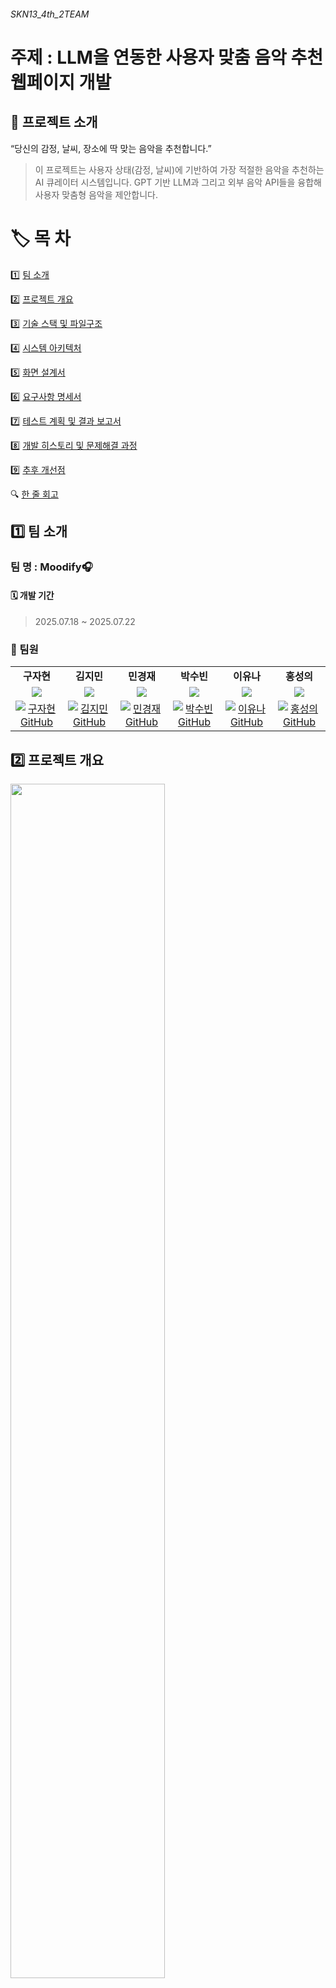 ###### SKN13_4th_2TEAM
# 주제 : LLM을 연동한 사용자 맞춤 음악 추천 웹페이지 개발


## 📖 프로젝트 소개  

“당신의 감정, 날씨, 장소에 딱 맞는 음악을 추천합니다.”
>이 프로젝트는 사용자 상태(감정, 날씨)에 기반하여 가장 적절한 음악을 추천하는 AI 큐레이터 시스템입니다.
GPT 기반 LLM과 그리고 외부 음악 API들을 융합해 사용자 맞춤형 음악을 제안합니다.


# 🏷️ 목 차
1️⃣ [팀 소개](#1️⃣-팀-소개)

2️⃣ [프로젝트 개요](#2️⃣-프로젝트-개요)

3️⃣ [기술 스택 및 파일구조](#3️⃣-기술-스택)

4️⃣ [시스템 아키텍처](#4️⃣-시스템-아키텍처)

5️⃣ [화면 설계서](#5️⃣-화면-설계서)

6️⃣ [요구사항 명세서](#6️⃣-요구사항-명세서)

7️⃣ [테스트 계획 및 결과 보고서](#7️⃣-테스트-계획-및-결과-보고서)

8️⃣ [개발 히스토리 및 문제해결 과정](#8️⃣-개발-히스토리-및-문제해결-과정) 

9️⃣ [추후 개선점](#9️⃣-추후-개선점)

🔍 [한 줄 회고](#-한-줄-회고) 


## 1️⃣ 팀 소개
### 팀 명 : Moodify🎧
#### 🗓️ 개발 기간
> 2025.07.18 ~ 2025.07.22
### 👥 팀원

<table width="100%">

  <tr>
    <td align=center><b>구자현</b></td>
    <td align=center><b>김지민</b></td>
    <td align=center><b>민경재</b></td>
    <td align=center><b>박수빈</b></td>
    <td align=center><b>이유나</b></td>
    <td align=center><b>홍성의</b></td>
  </tr>
  <tr>
    <td align="center" width="16%">
      <b><img src="https://github.com/user-attachments/assets/a2e78d57-db3e-4204-9d02-fff1ab699124"/></b>
    </td>
    <td align="center" width="16%">
      <b><img src="https://github.com/user-attachments/assets/2624f7cc-db21-436d-bccd-52cede65a3b0"/></b>
    </td>
    <td align="center" width="16%">
      <b><img src="https://github.com/user-attachments/assets/2e42b141-fff2-4d56-8c44-7b00756fd814"/></b>
    </td>
    <td align="center" width="16%">
      <b><img src="https://github.com/user-attachments/assets/cc1f39e6-3496-433e-a24b-5322a69ad41d"/></b>
    <td align="center" width="16%">
      <b><img src="https://github.com/user-attachments/assets/c69f9919-6ed2-4036-b24f-bdcca4121e7d"/></b>
    <td align="center" width="16%">
      <b><img src="https://github.com/user-attachments/assets/fd9a233e-ae7e-4d89-90b6-49ba7d690bd5"/></b>
    </td>
  </tr>
  <tr>
    <td align="center" width="16%">
      <a href="https://github.com/Koojh99">
        <img src="https://img.shields.io/badge/GitHub-Koojh99-C7CDE5?logo=github" alt="구자현 GitHub"/>
      </a>
    </td>
    <td align="center" width="16%">
      <a href="https://github.com/Gogimin">
        <img src="https://img.shields.io/badge/GitHub-Gogimin-FAC8D1?logo=github" alt="김지민 GitHub"/>
      </a>
    </td>
    <td align="center" width="16%">
      <a href="https://github.com/rudwo524">
        <img src="https://img.shields.io/badge/GitHub-rudwo524-FECC99?logo=github" alt="민경재 GitHub"/>
      </a>
    </td>
    <td align="center" width="16%">
      <a href="https://github.com/subin0821">
        <img src="https://img.shields.io/badge/GitHub-subin0821-FFF2A3?logo=github" alt="박수빈 GitHub"/>
      </a>
    </td>
    <td align="center" width="16%">
      <a href="https://github.com/yunawawa">
       <img src="https://img.shields.io/badge/GitHub-yunawawa-EFE1F8?logo=github" alt="이유나 GitHub"/>
      </a>
    </td>
    <td align="center" width="16%">
      <a href="https://github.com/seonguihong">
        <img src="https://img.shields.io/badge/GitHub-seonguihong-BAD7E7?logo=github" alt="홍성의 GitHub"/>
      </a>
    </td>
  </tr>
</table>

## 2️⃣ 프로젝트 개요

<img src="./images/주제배경.png" width="70%" />

### ⭐ 프로젝트 필요성

**1. 감정 기반 음악 추천에 대한 수요 증가** <br>
현대 사용자들은 단순한 장르나 인기 순위보다 자신의 감정 상태에 어울리는 음악을 찾고자 합니다.<br>
특히, 스트레스 해소, 집중력 향상, 위로, 활력 증진 등의 목적을 가진 사용자들에게는 심리적 맥락에 맞는 음악 추천이 더욱 중요해지고 있습니다.

>❝ 나의 기분에 맞는 노래를 추천해주는 서비스는 없을까? ❞
❝ 지금 이 순간에 딱 맞는 음악이 듣고 싶어. ❞

**2. 기존 음악 추천의 한계**

| 기존 방식         | 한계점                                                       |
|------------------|-------------------------------------------------------------|
| 협업 필터링 기반    | 과거 청취 이력에 의존, 감정이나 현재 상황 같은 맥락 정보를 반영하기 어려움        |
| 장르 중심 추천      | 상황(예: 날씨, 위치, 기분) 등 외부 요인을 고려하지 못함                          |
| 무작위 큐레이션     | 추천 신뢰도가 낮아 사용자 만족도와 몰입도가 떨어질 수 있음                        |
<br>

**3. 정서적/환경적 맥락 인식의 필요성**
<br>
  음악은 사용자 감정과 밀접하게 연결된 콘텐츠입니다.<br>
   하지만 현재 대부분의 플랫폼은 정서적 맥락(예: 우울함, 설렘, 혼자 있는 시간)이나 환경적 요인(날씨, 위치 등)을 고려하지 않고 있습니다.

>본 프로젝트는 이러한 정서적 공감 기반 추천을 통해 사용자 경험(UX)을 한층 향상시키고자 합니다.
<br>

**4. 생성형 AI 기술을 활용한 차별화된 접근**
<br>
 최근 GPT 기반 생성형 AI는 사용자의 상태를 정밀하게 분석하고 자연스러운 언어로 추천 이유를 설명할 수 있습니다.

>본 프로젝트는 GPT와 결합하여 단순한 추천을 넘어 "이 음악이 당신에게 어울리는 이유"까지 설명하는 추천 시스템을 구현합니다.
<br>

### 🎯 프로젝트 목표

| 목표 항목             | 설명                                                              |
|----------------------|-------------------------------------------------------------------|
| 감정/날씨/위치 해석      | 사용자 입력을 기반으로 정서적·환경적 맥락을 LLM이 해석하도록 설계             |
| LLM 응답 생성           | 유사 곡 정보를 바탕으로 GPT가 자연어로 곡 추천과 설명을 생성                  |
| 감정 태그 자동화         | Last.fm 및 LLM을 활용해 곡별 감정 태그를 자동 수집 및 보완                   |
| 미리듣기 링크 연결        | Spotify/YouTube API를 이용해 실제 재생 가능한 트랙 링크 제공                 |



<hr>

## 3️⃣ 기술 스택 및 파일 구조
| 항목                | 내용 |
|---------------------|------|
| **Frontend**        |![HTML](https://img.shields.io/badge/-HTML5-E34F26?logo=html5&logoColor=white) ![JavaScript](https://img.shields.io/badge/-JavaScript-F7DF1E?logo=javascript&logoColor=black)  ![CSS](https://img.shields.io/badge/CSS-1572B6?&logo=css3&logoColor=white)|
| **Backend**         |![Django](https://img.shields.io/badge/-Django-092E20?logo=django&logoColor=white) ![Bootstrap](https://img.shields.io/badge/-Bootstrap-7952B3?logo=bootstrap&logoColor=white)|
| **Language**        | ![Python](https://img.shields.io/badge/-Python-3776AB?logo=python&logoColor=white) |
| **Development**     | ![VS Code](https://img.shields.io/badge/-VS%20Code-007ACC?logo=visual-studio-code&logoColor=white) |
| **Crawler**         | ![BeautifulSoup](https://img.shields.io/badge/-BeautifulSoup-4B8BBE?logo=python&logoColor=white) ![Selenium](https://img.shields.io/badge/-Selenium-43B02A?logo=selenium&logoColor=white) |
| **Embedding**       |![openai](https://img.shields.io/badge/-openai-412991?logo=openai&logoColor=white)|
| **LLM Model**       | ![gpt-4.1](https://img.shields.io/badge/gpt--4o--mini-4B91FF?logo=openai&logoColor=white) |
| **server**          | ![AWS EC2](https://img.shields.io/badge/AWS%20EC2-232F3E?logo=amazonaws&logoColor=white) ![Gunicorn](https://img.shields.io/badge/Gunicorn-499848?logo=gunicorn&logoColor=white) ![Nginx](https://img.shields.io/badge/Nginx-009639?logo=nginx&logoColor=white) |
| **Collaboration Tool** | ![Git](https://img.shields.io/badge/Git-F05032?logo=git&logoColor=white) ![Notion](https://img.shields.io/badge/Notion-000000?logo=notion&logoColor=white) |
| **API 활용** | ![OpenWeather](https://img.shields.io/badge/OpenWeather_API-FF9900?&logoColor=white) |

## 📁 프로젝트 폴더 구조

```
SKN13_4th_2team:
├─.ipynb_checkpoints
├─accounts
├─bot
├─chatbot
├─faq
├─forum
├─home
├─images
├─locale
├─media
├─music_project
├─mypage
├─scripts
├─search
├─static
└─templates

```


<hr>

## 4️⃣ 시스템 아키텍처





<hr>

## 5️⃣ 화면 설계서


<hr>

## 6️⃣ 요구사항 명세서

### 🎧 **Moodify 기능 요구사항 (Functional Requirements)**

| 번호   | 기능명         | 설명                                               | 중요도 |
| ---- | ----------- | ------------------------------------------------ | --- |
| F-01 | 감정 입력 기능    | 사용자 감정을 자유롭게 텍스트로 입력하거나 사전 정의된 감정 선택지를 제공        | ★★★ |
| F-02 | 날씨 정보 수집    | 현재 위치의 날씨를 OpenWeather API로 자동 수집 (맑음/흐림/비/눈 등)  | ★★★ |
| F-03 | 감정 기반 추천    | 감정에 기반한 무드/장르 매핑 또는 GPT reasoning을 통한 Spotify 추천 | ★★★ |
| F-04 | 날씨 기반 추천    | 날씨에 맞춘 무드 매핑으로 Spotify 음악 추천                     | ★★★ |
| F-05 | 곡 미리 듣기     | preview\_url이 있는 곡의 30초 미리 듣기 제공                 | ★★  |
| F-06 | 장르 선택 기능    | 사용자 선호 장르 입력 시 추천 알고리즘에 반영                       | ★★  |
| F-07 | 추천 이유 표시    | 추천된 곡 옆에 자연어로 추천 근거 설명 표시                        | ★★  |
| F-08 | 로그인/소셜 로그인  | Django 기본 인증 + Google OAuth2 연동, 개인화 기능 연계       | ★★★ |
| F-09 | FAQ 제공      | 크롤링 또는 CSV 기반의 FAQ 검색 및 카테고리별 정리                 | ★   |
| F-10 | 재생목록 생성     | 곡을 모아 개인 재생목록 생성. 이름/설명 입력 또는 자동 생성 지원           | ★★  |
| F-11 | 재생목록 수정/삭제  | 재생목록의 곡 추가/삭제, 이름 변경 및 목록 삭제                     | ★★  |
| F-12 | 재생 이력 조회    | 마이페이지에서 추천/재생 이력을 표 또는 그래프로 조회                   | ★   |
| F-13 | 음악 검색 기능    | 제목/아티스트/앨범명 등으로 Spotify 곡 검색 및 미리듣기/추가/상세 기능 제공  | ★★  |
| F-14 | 검색 결과 재생목록  | 검색한 곡을 새 재생목록으로 저장                               | ★   |
| F-15 | 곡/플레이리스트 공유 | 포럼을 통해 나의 재생목록 공유                                | ★★  |
| F-16 | 관리자 기능      | FAQ/플레이리스트/추천로직/유저관리 백오피스 제공                     | ★★  |

### ⚙️ **Moodify 비기능 요구사항 (Non-Functional Requirements)**

| 번호   | 항목       | 설명                                                 | 중요도 |
| ---- | -------- | -------------------------------------------------- | --- |
| N-01 | 웹 기반 UI  | PC/모바일 브라우저 대응 반응형 웹 (Django + Tailwind/Bootstrap) | ★★★ |
| N-02 | 응답 시간    | 추천/검색 평균 응답 시간 5초 이내                               | ★★★ |
| N-03 | API 안정성  | 외부 API 호출 실패 시 fallback 메시지 제공                     | ★★★ |
| N-04 | 접근 제어    | 비로그인 사용자는 추천/이력/마이페이지 접근 제한                        | ★★★ |
| N-05 | 확장 가능성   | 음성/사진 기반 감정 분석, AI 추천 등 향후 기능 쉽게 추가 가능한 구조         | ★★  |
| N-06 | 유지보수 용이성 | 앱/모듈 구조화, 주석/문서화 정책 유지                             | ★★  |
| N-07 | 오픈소스 준수  | Spotify, OpenWeather API 등 라이선스 표기 준수              | ★★  |
| N-08 | 서비스 안정성  | 장애/트래픽 증가 대응 위한 재시도 및 이중화 고려                       | ★★  |
| N-09 | 웹 접근성    | 색상 대비, 폰트 크기, 키보드 내비게이션 등 접근성 기준 충족                | ★   |

<hr>


## 7️⃣  테스트 계획 및 결과 보고서
### 테스트 계획 및 결과 보고서
테스트 기간 : 2025.07.22

### ✅ 테스트 범위 항목 및 시나리오


#### (1) 음악 추천 chatbot 테스트 케이스
| ID   | 이름                     | 입력 데이터                 | 전제조건        | 기대 결과                                               | 실제 결과                                            | Pass 여부 |
|------|--------------------------|------------------------------|------------------|----------------------------------------------------|--------------------------------------------------|-----------|
| TC01 | 감정 기반 추천 테스트   | 행복할 때 듣기 좋은 노래 추천해줘.                | OpenAI & Last.fm API 정상 작동 | 행복이라는 감정에 대응하는 추천 리스트 출력 |    행복한 분위기의 팝 장르 곡 5곡 추천,<br> 감정과 일치  &nbsp;&nbsp;&nbsp;&nbsp;     | Pass         |
| TC02 | 날씨 기반 추천 테스트   | 서울날씨에 듣기 좋은 노래 추천해줘.       | 날씨 API, OpenAI, Last.fm API 정상 작동 | 현재 날씨에 대응하는 감정 기반 추천 리스트 출력 |      날씨 API를 통해 입력받은 "흐림" 정보를 기반으로, 흐림과 연관된 감정 태그에 맞는 잔잔한 분위기의 곡 5곡(Tenerife Sea, Words 등)이 추천됨.| Pass|
| TC03 | 감정+장르 조건부 추천 테스트 | 우울할 때 듣기 좋은 케이팝 노래 추천해줘.               | OpenAI & Last.fm API 정상 작동 | 우울한 분위기의 케이팝 노래 리스트 추천 |   우울한 분위기의 노래는 추천되었으나, 케이팝 장르 조건은 반영되지 않음        |    Fail       |
| TC04 | 날씨 + 감정 기반 추천 테스트        | 현재 서울 날씨에 듣기 좋은 신나는 노래 추천 요청 | 날씨 API, OpenAI, Last.fm 정상 작동 |  흐림 날씨에 맞는 신나는 분위기의 노래 추천     | 다양한 장르의 곡 5곡 추천되었으나, 일부 곡은 신나는 분위기와 관련성이 낮음       | Fail |
| TC05 | 잘못된 감정 입력 테스트    | @#&*!          | OpenAI & Last.fm API 정상 작동 | 유효하지 않은 감정 입력으로 인해 에러 메시지 발생 |    에러 메시지 출력       | Pass           |


#### (2) 사용자 인증 기능 테스트
| ID   | 이름                     | 입력 데이터                 | 전제조건        | 기대 결과                                | 실제 결과 | Pass<br>여부 |
|------|--------------------------|------------------------------|------------------|-----------------------------------------|-----------|-----------|
| TC01 | 정상 회원가입 테스트    | ID: admin<br>PW:1234    | 계정 활성화 상태 | 중복 계정 없음 | 회원가입 성공 및 로그인 가능          |   Pass        |
| TC02 | 잘못된 비밀번호 테스트   | ID: admin<br>PW:wrongpass   | 계정 활성화 상태 | "올바른 사용자 이름와/과 비밀번호를 입력하십시오." 메시지 출력     |    기대 메시지 출력 및 로그인 불가     |  Pass         |
| TC03 | 비밀번호 재설정 요청 성공 테스트 | 아이디/비번 찾기     | 사용자 계정 존재 | 이메일 발송 완료  |    비밀번호 재설정 후 로그인 가능                         |  Pass         |
| TC04 | 비밀번호 누락 테스트     | ID: admin<br>PW: (빈값)       | 사용자 계정 존재 | 입력 메시지 출력   |  비밀번호 입력창에 입력 요청 팝업         |   Pass  |
| TC05 | ID 누락 테스트           | ID: (빈값)<br>PW:1234    | 사용자 계정 존재              | 입력 메시지 출력     |  ID 입력창에 입력 요청 팝업         |     Pass      |

#### (3) 음악 서비스 연동 테스트
| ID   | 이름                     | 입력 데이터                 |전제조건                   | 기대 결과                                | 실제 결과 | Pass<br>여부 |
|------|--------------------------|------------------------------|----------------------------------|-----------------------------------------|-----------|-----------|
| TC01 | 추천된 곡 플레이리스트 추가 테스트 | 추천된 곡 중 1곡 선택 → 내 플레이리스트에 추가 | 로그인 상태   |나의 플레이리스트에 정상적으로 추가| 기대 결과 만족       |   Pass        |
| TC02 | 검색 후 곡 추가 테스트  |검색어: 'bts'  | 로그인 상태 | 검색 결과 중, 'bts-butter' 플레이리스트에 추가    |   기대 결과 만족    |  Pass         |
| TC03 | 포럼에 플레이리스트 공유 테스트 | 저장할 플레이리스트, 제목, 소개글 작성 후, 공유하기 클릭 | 로그인 상태 |  포럼 공간에 나의 플레이리스트 추가     | 기대 결과 만족  |  Pass         |
| TC04 | 포럼 공유 플레이리스트 조회 테스트 | 다른 사용자가 공유한 플레이리스트 보기 | 포럼 활성화 | 다른 사용자의 공유 플레이리스트가 조회됨    |  기대 결과 만족         | Pass          |

### ✅ 테스트 결과 요약
#### (1) 음악 추천 chatbot 테스트 케이스 결과 
**목적** : 사용자의 감정 입력 및 날씨 정보를 기반으로 OpenAI와 Last.fm API를 활용하여 추천 곡을 제공하는 기능의 정상 동작 여부 및 추천 품질을 검증 <br> 

**핵심 결과 요약** 
- 감정 기반 추천과 날씨 기반 추천은 정상적으로 추천 리스트가 출력됨
- 잘못된 감정 입력 시 예외 처리 및 에러 메시지는 정상적으로 작동


**주요 개선 포인트**
- 감정 + 장르 조건의 경우, 감정은 인식되었으나 **장르 필터링 미적용**으로 Fail.  **감정 + 장르 필터링 로직 강화 필요**
- 날씨 기반 + 감정 기반 추천에서는 일부 추천 곡이 요청한 분위기와 일치하지 않아 **추천 품질 개선 필요**

#### (2) 사용자 인증 기능 테스트 케이스 결과 
**목적** : 회원가입, 로그인, 비밀번호 찾기 등 사용자 인증 관련 기능의 정상 작동 여부와 보안 처리를 검증<br>

**핵심 결과 요약**
- 정상적인 회원가입과 로그인 기능은 모두 성공
- 잘못된 비밀번호 입력, ID 또는 비밀번호 누락 시에도 **정상적으로 예외 처리**됨
- 비밀번호 찾기 기능은 이메일을 통한 재설정 메일 정상 발송 및 비밀번호 변경 후 로그인 가능

#### (3) 음악 서비스 연동 테스트 케이스 결과
**목적** :  추천된 곡의 플레이리스트 추가, 검색 후 곡 추가, 포럼 공유 및 조회 기능의 정상 작동 여부를 검증<br>

**핵심 결과 요약** 
- 추천된 곡을 플레이리스트에 추가하는 기능 정상 동작 
- 검색 기능을 통한 곡 추가도 정상 수행
- 포럼에 플레이리스트를 공유하고, 다른 사용자의 공유 리스트를 조회하는 기능도 모두 기대한 대로 작동
<hr>

## 8️⃣ 개발 히스토리 및 문제해결 과정




### 1. Kaggle 데이터셋 기반 추천 시스템 구현
- **설명:**  
  - Kaggle 공개 음악 데이터를 이용해 초기 추천 시스템 개발
- **문제점:**  
  - 데이터가 한정적  
  - 최신 음악 반영 불가  
- **결과:**  
  → 실제 서비스 활용성 한계



### 2. 가사 데이터 크롤링 및 감정분석 모델 기반 음악 추천 시도
- **설명:**  
  - 외부 가사 사이트에서 곡의 가사 데이터를 크롤링하여  
    감정(기쁨, 슬픔 등) 레이블링 후  
    직접 감정분석 모델을 학습 및 적용  
  - 감정분석 결과를 기반으로  
    사용자 감정에 맞는 음악 추천 기능을 개발 시도
- **문제점:**  
  - 가사 데이터 크롤링 과정에서  
    저작권 및 법적 이슈 발생  
  - 학습 데이터 및 모델 서비스의 배포에 제약  
- **결과:**  
  → 저작권 문제로 인해 실제 서비스에는 적용하지 못함

---

### 3. Spotify API 연동 음악 검색 기능
- **설명:**  
  - Spotify API를 활용해 실시간 곡 검색/추천 기능 구현
- **문제점:**  
  - 감정(기분) 기반 검색 미지원  
  - 추천 결과 신뢰성 낮음  
- **결과:**  
  → 사용자 만족도 저하

---

### 4. Last.fm API 태그 기반 검색 기능 도입
- **설명:**  
  - Last.fm API에서 제공하는 태그(감정/장르 등) 활용한 곡 추천 기능 추가
- **문제점:**  
  - 여러 태그 입력 시 일부만 반영  
  - 검색 결과 일관성 부족  
- **결과:**  
  → 복합 조건 추천 품질 한계

---

### 5. 태그 교집합 기반(AND) 필터링 로직 개선
- **설명:**  
  - 각 태그별 곡 리스트를 받아온 후  
    여러 태그의 **교집합(AND)** 만 추려내는 방식 도입
- **개선:**  
  - 사용자가 입력한 모든 태그 만족 곡만 추천
- **결과:**  
  → 맞춤형 추천 정확도 및 일관성 향상

---

### 6. 지역/날씨 기반 음악 추천 기능 추가
- **설명:**  
  - 외부 날씨 API와 연동, 지역/날씨별 맞춤 음악 추천 기능 구현  
  - (예: “맑음” “비” “눈” 등 날씨 상황별 자동 태그 매핑)
- **의의:**  
  - 사용자 니즈(날씨별 음악 추천) 반영  
  - 상황에 어울리는 음악 경험 제공  
- **결과:**  
  → 실시간/상황 맞춤 추천 서비스 완성


## 9️⃣ 추후 개선점

1. **검색 결과 품질 향상 및 추천 이유 설명**
   - 현재 검색 결과가 다소 산만하게 출력되는 문제를 개선하기 위해  
     LLM(대형 언어 모델)을 추가로 활용하여  
     - 사용자 쿼리와 추천 음악 5곡을 함께 입력
     - 각 추천곡에 대한 **추천 이유**까지 자연어로 반환  
   - 사용자는 더 신뢰도 높고 이해하기 쉬운 추천 경험을 제공받을 수 있음

2. **복합 조건(날씨+장르/분위기) 기반 추천 기능**
   - 기존에는 각기능.이 각각 따로 동작 
     - 날씨 기반 추천  
     - 장르/분위기 기반 추천   
   - 앞으로는 두 조건을 **동시에 입력**하여도 
     (예: “비 오는 날 케이팝)
     상황과 취향 모두 반영된 맞춤 추천 가능하도록 기능 개선

3. **청취 이력 및 추천 음악 저장 기능**
   - 사용자의 청취 이력, 생성한 플레이리스트, 추천받은 음악 정보를  
     **CSV 파일로 내보내기(export)** 지원  
   - 데이터 관리, 복원, 외부 분석 등 다양한 활용 가능

---


<hr>

## 🔍 한 줄 회고
| 팀원   | 한 줄 회고 내용 |
|--------|----------------|
| **구자현** |이번 프로젝트는 초기에 개발구현 과정에서 설정했던 api를 이용하여 음원특성을 가져오는 과정이 뜻하지않게 막혀서 제대로 구현하지 못한 부분이 있어 많이 아쉬움이 남는 프로젝트로 기억이 될거같습니다.        |
| **김지민** |          |
| **민경재** |          |
| **박수빈** |          |
| **이유나** | 데이터 활용에서부터 한계를 느꼈지만 팀원들 덕에 프로젝트를 잘 완성한 것 같아서 기분이 좋습니다~! 모두들 감사해요 😊 |
| **홍성의** | 초반에 기획단계에 생각했던게 무너졌지만 최종적으로 나쁘지않게 완성한것 같습니다. |

